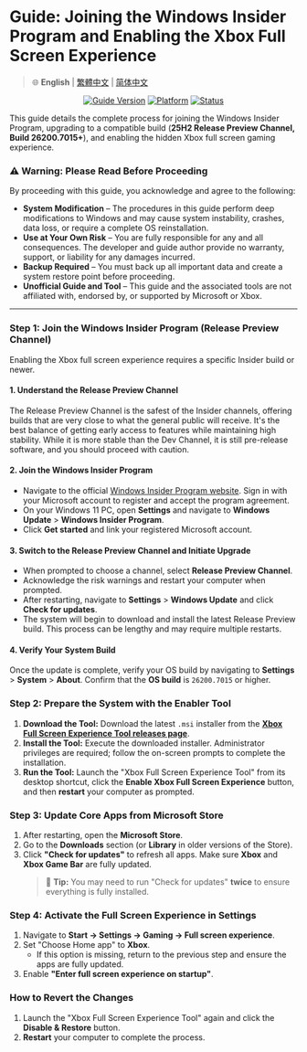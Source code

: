 # Guide: Joining the Windows Insider Program and Enabling the Xbox Full Screen Experience

> 🌐 **English** | [繁體中文](README.zh-TW.md) | [简体中文](README.zh-CN.md)

<p align="center">
<a href="#"><img src="https://img.shields.io/badge/guide_version-0.0.4-blue.svg" alt="Guide Version"></a>
<a href="#"><img src="https://img.shields.io/badge/platform-Windows%2011%2026200.7015%2B-blueviolet.svg" alt="Platform"></a>
<a href="#"><img src="https://img.shields.io/badge/status-active-brightgreen.svg" alt="Status"></a>
</p>

This guide details the complete process for joining the Windows Insider Program, upgrading to a compatible build (**25H2 Release Preview Channel, Build 26200.7015+**), and enabling the hidden Xbox full screen gaming experience.

### ⚠️ **Warning: Please Read Before Proceeding**

By proceeding with this guide, you acknowledge and agree to the following:

* **System Modification** – The procedures in this guide perform deep modifications to Windows and may cause system instability, crashes, data loss, or require a complete OS reinstallation.
* **Use at Your Own Risk** – You are fully responsible for any and all consequences. The developer and guide author provide no warranty, support, or liability for any damages incurred.
* **Backup Required** – You must back up all important data and create a system restore point before proceeding.
* **Unofficial Guide and Tool** – This guide and the associated tools are not affiliated with, endorsed by, or supported by Microsoft or Xbox.

---

### Step 1: Join the Windows Insider Program (Release Preview Channel)

Enabling the Xbox full screen experience requires a specific Insider build or newer.

#### 1. Understand the Release Preview Channel

The Release Preview Channel is the safest of the Insider channels, offering builds that are very close to what the general public will receive. It's the best balance of getting early access to features while maintaining high stability. While it is more stable than the Dev Channel, it is still pre-release software, and you should proceed with caution.

#### 2. Join the Windows Insider Program

* Navigate to the official [Windows Insider Program website](https://insider.windows.com/). Sign in with your Microsoft account to register and accept the program agreement.
* On your Windows 11 PC, open **Settings** and navigate to **Windows Update** > **Windows Insider Program**.
* Click **Get started** and link your registered Microsoft account.

#### 3. Switch to the Release Preview Channel and Initiate Upgrade

* When prompted to choose a channel, select **Release Preview Channel**.
* Acknowledge the risk warnings and restart your computer when prompted.
* After restarting, navigate to **Settings** > **Windows Update** and click **Check for updates**.
* The system will begin to download and install the latest Release Preview build. This process can be lengthy and may require multiple restarts.

#### 4. Verify Your System Build

Once the update is complete, verify your OS build by navigating to **Settings** > **System** > **About**. Confirm that the **OS build** is `26200.7015` or higher.

### Step 2: Prepare the System with the Enabler Tool

1. **Download the Tool:** Download the latest `.msi` installer from the [**Xbox Full Screen Experience Tool releases page**](https://github.com/8bit2qubit/XboxFullScreenExperienceTool/releases/latest).
2. **Install the Tool:** Execute the downloaded installer. Administrator privileges are required; follow the on-screen prompts to complete the installation.
3. **Run the Tool:** Launch the "Xbox Full Screen Experience Tool" from its desktop shortcut, click the **Enable Xbox Full Screen Experience** button, and then **restart** your computer as prompted.

### Step 3: Update Core Apps from Microsoft Store

1. After restarting, open the **Microsoft Store**.
2. Go to the **Downloads** section (or **Library** in older versions of the Store).
3. Click **"Check for updates"** to refresh all apps. Make sure **Xbox** and **Xbox Game Bar** are fully updated.
   > 🔄 **Tip:** You may need to run "Check for updates" **twice** to ensure everything is fully installed.

### Step 4: Activate the Full Screen Experience in Settings

1. Navigate to **Start → Settings → Gaming → Full screen experience**.
2. Set "Choose Home app" to **Xbox**.
   - If this option is missing, return to the previous step and ensure the apps are fully updated.
3. Enable **"Enter full screen experience on startup"**.

### How to Revert the Changes

1. Launch the "Xbox Full Screen Experience Tool" again and click the **Disable & Restore** button.
2. **Restart** your computer to complete the process.